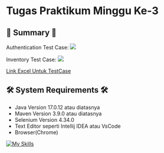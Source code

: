 # Tugas Praktikum Minggu Ke-3


## 📖 Summary 📖

Authentication Test Case:
![](https://github.com/Adhitya2808/Tugas-Praktikum-Selenium/blob/master/src/Screenshoot/Authentication.png)

Inventory Test Case:
![](https://github.com/Adhitya2808/Tugas-Praktikum-Selenium/blob/master/src/Screenshoot/Inventory.png)

[Link Excel Untuk TestCase](https://docs.google.com/spreadsheets/d/15EcrhqhNRiTcEkVhM1V8B5OEg8rsnUF6/edit?usp=sharing&ouid=109645276730628737767&rtpof=true&sd=true)






## 🛠️ System Requirements 🛠️

- Java Version 17.0.12 atau diatasnya
- Maven Version 3.9.0 atau diatasnya
- Selenium Version 4.34.0
- Text Editor seperti Intellij IDEA atau VsCode
- Browser(Chrome)
  
[![My Skills](https://skillicons.dev/icons?i=java,maven,selenium,idea,vscode)](https://skillicons.dev)

